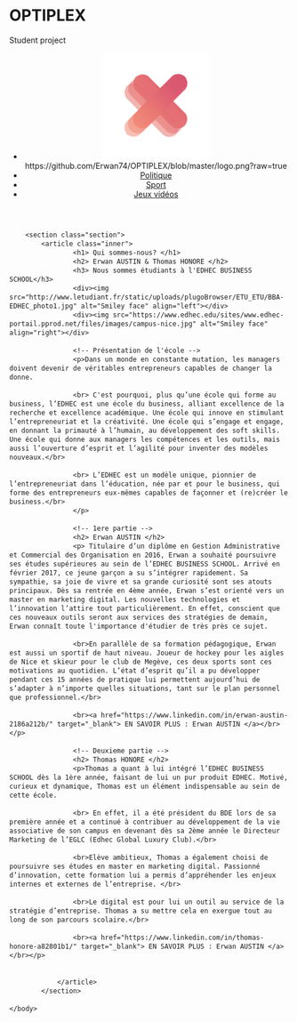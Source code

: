# OPTIPLEX
Student project
<!DOCTYPE html>
<html>
<head>
	<title>Optiplex - Accueil</title>
	<meta http-equiv="Content-Type" content="text/html; charset=utf-8" />
	<!-- metas importantes pour le referencement -->
	<meta name="description" content="" />
	<meta name="keywords" content="OPTIPLEX - EDHEC" />
	<meta name="robots" content="index, follow" />
	<meta name="viewport" content="width=320px, minimum-scale=1.0, initial-scale=1.0" />
	<link rel="stylesheet" type="text/css" href="css.css">
</head>
<body>
	<!-- barre de menu située en haut de chaque page -->
	<header>
		<nav class="subMenu">
		 	<ul>
		 		<a href="#" class="subNavBtn"><li><img src="logo.png"></li></a>
				https://github.com/Erwan74/OPTIPLEX/blob/master/logo.png?raw=true
		 		<a href="politique.html" class="subNavBtn"><li>Politique</li></a>
				<a href="sport.html" class="subNavBtn"><li>Sport</li></a>
				<a href="jeuxvideos.html" class="subNavBtn"><li>Jeux vidéos</li></a>
			</ul>
		</nav>
	</header>

		<section class="section">
			<article class="inner">
					<h1> Qui sommes-nous? </h1>
					<h2> Erwan AUSTIN & Thomas HONORE </h2>
					<h3> Nous sommes étudiants à l'EDHEC BUSINESS SCHOOL</h3>
					<div><img src="http://www.letudiant.fr/static/uploads/plugoBrowser/ETU_ETU/BBA-EDHEC_photo1.jpg" alt="Smiley face" align="left"></div>
					<div><img src="https://www.edhec.edu/sites/www.edhec-portail.pprod.net/files/images/campus-nice.jpg" alt="Smiley face" align="right"></div>

					<!-- Présentation de l'école -->
					<p>Dans un monde en constante mutation, les managers doivent devenir de véritables entrepreneurs capables de changer la donne.

					<br> C'est pourquoi, plus qu’une école qui forme au business, l’EDHEC est une école du business, alliant excellence de la recherche et excellence académique. Une école qui innove en stimulant l’entrepreneuriat et la créativité. Une école qui s’engage et engage, en donnant la primauté à l’humain, au développement des soft skills. Une école qui donne aux managers les compétences et les outils, mais aussi l’ouverture d’esprit et l’agilité pour inventer des modèles nouveaux.</br>
					
					<br> L’EDHEC est un modèle unique, pionnier de l’entrepreneuriat dans l’éducation, née par et pour le business, qui forme des entrepreneurs eux-mêmes capables de façonner et (re)créer le business.</br>
					</p>

					<!-- 1ere partie -->
					<h2> Erwan AUSTIN </h2>
					<p> Titulaire d’un diplôme en Gestion Administrative et Commercial des Organisation en 2016, Erwan a souhaité poursuivre ses études supérieures au sein de l’EDHEC BUSINESS SCHOOL. Arrivé en février 2017, ce jeune garçon a su s’intégrer rapidement. Sa sympathie, sa joie de vivre et sa grande curiosité sont ses atouts principaux. Dès sa rentrée en 4ème année, Erwan s’est orienté vers un master en marketing digital. Les nouvelles technologies et l’innovation l’attire tout particulièrement. En effet, conscient que ces nouveaux outils seront aux services des stratégies de demain, Erwan connaît toute l'importance d'étudier de très près ce sujet.

					<br>En parallèle de sa formation pédagogique, Erwan est aussi un sportif de haut niveau. Joueur de hockey pour les aigles de Nice et skieur pour le club de Megève, ces deux sports sont ces motivations au quotidien. L’état d’esprit qu’il a pu développer pendant ces 15 années de pratique lui permettent aujourd’hui de s’adapter à n’importe quelles situations, tant sur le plan personnel que professionnel.</br>

					<br><a href="https://www.linkedin.com/in/erwan-austin-2186a212b/" target="_blank"> EN SAVOIR PLUS : Erwan AUSTIN </a></br></p>

					<!-- Deuxieme partie -->
					<h2> Thomas HONORE </h2>
					<p>Thomas a quant à lui intégré l’EDHEC BUSINESS SCHOOL dès la 1ère année, faisant de lui un pur produit EDHEC. Motivé, curieux et dynamique, Thomas est un élément indispensable au sein de cette école.
					
					<br> En effet, il a été président du BDE lors de sa première année et a continué à contribuer au développement de la vie associative de son campus en devenant dès sa 2ème année le Directeur Marketing de l’EGLC (Edhec Global Luxury Club).</br>
					
					<br>Elève ambitieux, Thomas a également choisi de poursuivre ses études en master en marketing digital. Passionné d’innovation, cette formation lui a permis d’appréhender les enjeux internes et externes de l’entreprise. </br>
					
					<br>Le digital est pour lui un outil au service de la stratégie d’entreprise. Thomas a su mettre cela en exergue tout au long de son parcours scolaire.</br>

					<br><a href="https://www.linkedin.com/in/thomas-honore-a82801b1/" target="_blank"> EN SAVOIR PLUS : Erwan AUSTIN </a></br></p>


				</article>
			</section>

	</body>
</html>
